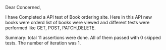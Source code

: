 Dear Concerned, 

I have Completed a API test of Book ordering site. Here in this API new books were orderd list of books were viewed and different tests were performed like GET, POST, PATCH,DELETE.

Summary: total 11 assertions were done. All of them passed with 0  skipped tests. The number of iteration was 1.
